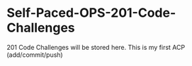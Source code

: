# Self-Paced-OPS-201-Code-Challenges
201 Code Challenges will be stored here.
This is my first ACP (add/commit/push) 